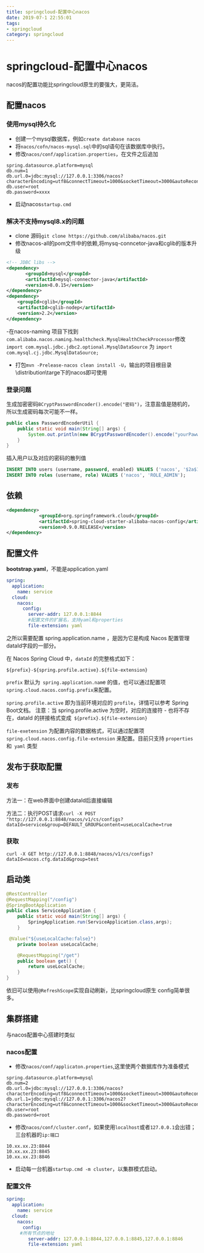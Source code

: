 ```yaml
---
title: springcloud-配置中心nacos
date: 2019-07-1 22:55:01
tags: 
- springcloud
category: springcloud
---
```


# springcloud-配置中心nacos
nacos的配置功能比springcloud原生的要强大，更简洁。
<!--more-->


## 配置nacos

### 使用mysql持久化

- 创建一个mysql数据库，例如`create database nacos`
- 将`nacos/cofn/nacos-mysql.sql`中的sql语句在该数据库中执行。
- 修改`nacos/conf/application.properties`，在文件之后追加
```properites
spring.datasource.platform=mysql
db.num=1
db.url.0=jdbc:mysql://127.0.0.1:3306/nacos?characterEncoding=utf8&connectTimeout=1000&socketTimeout=3000&autoReconnect=true&serverTimezone=GMT
db.user=root
db.password=xxxx
```
- 启动nacos`startup.cmd`

### 解决不支持mysql8.x的问题
- clone 源码`git clone https://github.com/alibaba/nacos.git`
- 修改nacos-all的pom文件中的依赖,将mysq-conncetor-java和cglib的版本升级
```xml
<!-- JDBC libs -->
<dependency>
       <groupId>mysql</groupId>
       <artifactId>mysql-connector-java</artifactId>
       <version>8.0.15</version>
</dependency>
<dependency>
    <groupId>cglib</groupId>
    <artifactId>cglib-nodep</artifactId>
    <version>2.2</version> 
</dependency>
```
-在nacos-naming 项目下找到` com.alibaba.nacos.naming.healthcheck.MysqlHealthCheckProcessor`修改 `import com.mysql.jdbc.jdbc2.optional.MysqlDataSource` 为   `import com.mysql.cj.jdbc.MysqlDataSource;`
- 打包`mvn -Prelease-nacos clean install -U`，输出的项目根目录\distribution\targe下的nacos即可使用

### 登录问题
生成加密密码`BCryptPasswordEncoder().encode("密码")`，注意盐值是随机的，所以生成密码每次可能不一样。
```java
public class PasswordEncoderUtil {
    public static void main(String[] args) {
        System.out.println(new BCryptPasswordEncoder().encode("yourPawword"));
    }
}
```
插入用户以及对应的密码的散列值
```sql
INSERT INTO users (username, password, enabled) VALUES ('nacos', '$2a$10$EuWPZHzz32dJN7jexM34MOeYirDdFAZm2kuWj7VEOJhhZkDrxfvUu', TRUE);
INSERT INTO roles (username, role) VALUES ('nacos', 'ROLE_ADMIN');
```
 
## 依赖
```xml
<dependency>
            <groupId>org.springframework.cloud</groupId>
            <artifactId>spring-cloud-starter-alibaba-nacos-config</artifactId>
            <version>0.9.0.RELEASE</version>
</dependency>
```

## 配置文件
**bootstrap.yaml**，不能是application.yaml
```yaml
spring:
  application:
    name: service
  cloud:
    nacos:
      config:
        server-addr: 127.0.0.1:8844
        #配置文件的扩展名，支持yaml和properties
        file-extension: yaml
```
之所以需要配置 spring.application.name ，是因为它是构成 Nacos 配置管理 dataId字段的一部分。

在 Nacos Spring Cloud 中，`dataId` 的完整格式如下：

`${prefix}-${spring.profile.active}.${file-extension}`

`prefix` 默认为` spring.application.nam`e 的值，也可以通过配置项 `spring.cloud.nacos.config.prefix`来配置。

`spring.profile.active` 即为当前环境对应的 `profile`，详情可以参考 Spring Boot文档。 注意：当 spring.profile.active 为空时，对应的连接符 - 也将不存在，dataId 的拼接格式变成` ${prefix}.${file-extension}`

`file-exetension` 为配置内容的数据格式，可以通过配置项 `spring.cloud.nacos.config.file-extension` 来配置。目前只支持 `properties` 和` yaml` 类型

## 发布于获取配置
### 发布

方法一：在web界面中创建dataId后直接编辑

方法二：执行POST请求`curl -X POST "http://127.0.0.1:8848/nacos/v1/cs/configs?dataId=service&group=DEFAULT_GROUP&content=useLocalCache=true`
### 获取

`curl -X GET http://127.0.0.1:8848/nacos/v1/cs/configs?dataId=nacos.cfg.dataId&group=test`

## 启动类
```java
@RestController
@RequestMapping("/config")
@SpringBootApplication
public class ServiceApplication {
    public static void main(String[] args) {
        SpringApplication.run(ServiceApplication.class,args);
    }

 @Value("${useLocalCache:false}")
    private boolean useLocalCache;

    @RequestMapping("/get")
    public boolean get() {
        return useLocalCache;
    }
}
```
依旧可以使用`@RefreshScope`实现自动刷新，比springcloud原生 config简单很多。


## 集群搭建

与nacos配置中心搭建时类似

### nacos配置
- 修改`nacos/conf/applicaton.properties`,这里使两个数据库作为准备模式
```properties
spring.datasource.platform=mysql
db.num=2
db.url.0=jdbc:mysql://127.0.0.1:3306/nacos?characterEncoding=utf8&connectTimeout=1000&socketTimeout=3000&autoReconnect=true&serverTimezone=GMT
db.url.1=jdbc:mysql://127.0.0.1:3306/nacos2?characterEncoding=utf8&connectTimeout=1000&socketTimeout=3000&autoReconnect=true&serverTimezone=GMT
db.user=root
db.password=root
```

- 修改`nacos/conf/cluster.conf`，如果使用`localhost`或者`127.0.0.1`会出错；三台机器的`ip:端口`
```
10.xx.xx.23:8844
10.xx.xx.23:8845
10.xx.xx.23:8846
```
- 启动每一台机器`startup.cmd -m cluster`，以集群模式启动。

### 配置文件
```yaml
spring:
  application:
    name: service
  cloud:
    nacos:
      config:
	 #所有节点的地址
        server-addr: 127.0.0.1:8844,127.0.0.1:8845,127.0.0.1:8846
        file-extension: yaml
```
